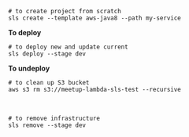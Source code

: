     # to create project from scratch
    sls create --template aws-java8 --path my-service

**To deploy**

    # to deploy new and update current
    sls deploy --stage dev
        
**To undeploy**

    # to clean up S3 bucket
    aws s3 rm s3://meetup-lambda-sls-test --recursive

<br/>

    # to remove infrastructure
    sls remove --stage dev
